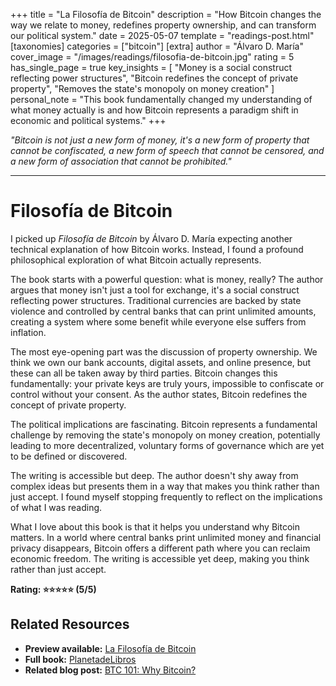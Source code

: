 +++
title = "La Filosofía de Bitcoin"
description = "How Bitcoin changes the way we relate to money, redefines property ownership, and can transform our political system."
date = 2025-05-07
template = "readings-post.html"
[taxonomies]
categories = ["bitcoin"]
[extra]
author = "Álvaro D. María"
cover_image = "/images/readings/filosofia-de-bitcoin.jpg"
rating = 5
has_single_page = true
key_insights = [
    "Money is a social construct reflecting power structures",
    "Bitcoin redefines the concept of private property",
    "Removes the state's monopoly on money creation"
]
personal_note = "This book fundamentally changed my understanding of what money actually is and how Bitcoin represents a paradigm shift in economic and political systems."
+++

*"Bitcoin is not just a new form of money, it's a new form of property that cannot be confiscated, a new form of speech that cannot be censored, and a new form of association that cannot be prohibited."* 

---

# Filosofía de Bitcoin

I picked up *Filosofía de Bitcoin* by Álvaro D. María expecting another technical explanation of how Bitcoin works. Instead, I found a profound philosophical exploration of what Bitcoin actually represents.

The book starts with a powerful question: what is money, really? The author argues that money isn't just a tool for exchange, it's a social construct reflecting power structures. Traditional currencies are backed by state violence and controlled by central banks that can print unlimited amounts, creating a system where some benefit while everyone else suffers from inflation.

The most eye-opening part was the discussion of property ownership. We think we own our bank accounts, digital assets, and online presence, but these can all be taken away by third parties. Bitcoin changes this fundamentally: your private keys are truly yours, impossible to confiscate or control without your consent. As the author states, Bitcoin redefines the concept of private property.

The political implications are fascinating. Bitcoin represents a fundamental challenge by removing the state's monopoly on money creation, potentially leading to more decentralized, voluntary forms of governance which are yet to be defined or discovered.

The writing is accessible but deep. The author doesn't shy away from 
complex ideas but presents them in a way that makes you think rather 
than just accept. I found myself stopping frequently to reflect on the 
implications of what I was reading.

What I love about this book is that it helps you understand why Bitcoin matters. In a world where central banks print unlimited money and financial privacy disappears, Bitcoin offers a different path where you can reclaim economic freedom. The writing is accessible yet deep, making you think rather than just accept.

**Rating: ⭐⭐⭐⭐⭐ (5/5)**

## Related Resources

- **Preview available:** <a href="https://www.marcialpons.es/media/pdf/55178_La_filosofia_de_BITCOIN.pdf" target="_blank">La Filosofía de Bitcoin</a>  
- **Full book:** <a href="https://www.planetadelibros.com/libro-la-filosofia-de-bitcoin/387234" target="_blank">PlanetadeLibros</a>  
- **Related blog post:** <a href="/blog/bitcoin/">BTC 101: Why Bitcoin?</a>
